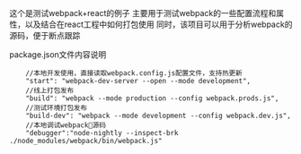 这个是测试webpack+react的例子
主要用于测试webpack的一些配置流程和属性，以及结合在react工程中如何打包使用
同时，该项目可以用于分析webpack的源码，便于断点跟踪

package.json文件内容说明
```
    //本地开发使用，直接读取webpack.config.js配置文件，支持热更新
    "start": "webpack-dev-server --open --mode development",
    //线上打包发布
    "build": "webpack --mode production --config webpack.prods.js",
    //测试环境打包发布
    "build-dev": "webpack --mode development --config webpack.dev.js",
    //本地调试webpack源码
    "debugger":"node-nightly --inspect-brk ./node_modules/webpack/bin/webpack.js"
```
